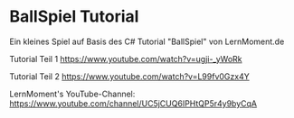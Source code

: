 # BallSpiel Tutorial

Ein kleines Spiel auf Basis des
C# Tutorial "BallSpiel" von LernMoment.de

Tutorial Teil 1
https://www.youtube.com/watch?v=ugji-_yWoRk

Tutorial Teil 2
https://www.youtube.com/watch?v=L99fv0Gzx4Y

LernMoment's YouTube-Channel:
https://www.youtube.com/channel/UC5jCUQ6IPHtQP5r4y9byCqA
